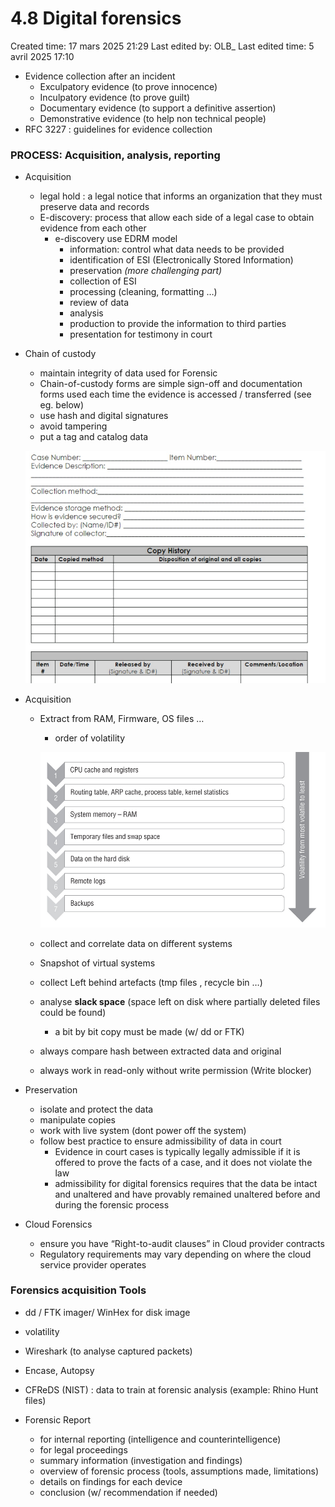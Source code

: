 # 4.8 Digital forensics

Created time: 17 mars 2025 21:29
Last edited by: OLB_
Last edited time: 5 avril 2025 17:10

- Evidence collection after an incident
    - Exculpatory evidence (to prove innocence)
    - Inculpatory evidence (to prove guilt)
    - Documentary evidence (to support a definitive assertion)
    - Demonstrative evidence (to help non technical people)
- RFC 3227 : guidelines for evidence collection

### PROCESS: Acquisition, analysis, reporting

- Acquisition
    - legal hold : a legal notice that informs an organization that they must preserve data and
    records
    - E-discovery: process that allow each side of a legal case to obtain evidence from each other
        - e-discovery use EDRM model
            - information: control what data needs to be provided
            - identification of ESI (Electronically Stored Information)
            - preservation *(more challenging part)*
            - collection of ESI
            - processing (cleaning, formatting …)
            - review of data
            - analysis
            - production to provide the information to third parties
            - presentation for testimony in court
        
- Chain of custody
    - maintain integrity of data used for Forensic
    - Chain-of-custody forms are simple sign-off and documentation forms used each time the evidence is accessed / transferred (see eg. below)
    - use hash and digital signatures
    - avoid tampering
    - put a tag and catalog data
    
    ![image.png](image%2052.png)
    
- Acquisition
    - Extract from RAM, Firmware, OS files …
        - order of volatility
        
        ![image.png](image%2053.png)
        
    - collect and correlate data on different systems
    - Snapshot of virtual systems
    - collect Left behind artefacts (tmp files , recycle bin …)
    - analyse **slack space** (space left on disk where partially deleted files could be found)
        - a bit by bit copy must be made (w/ dd or FTK)
    - always compare hash between extracted data and original
    - always work in read-only without write permission (Write blocker)
- Preservation
    - isolate and protect the data
    - manipulate copies
    - work with live system (dont power off the system)
    - follow best practice to ensure admissibility of data in court
        - Evidence in court cases is typically legally admissible if it is offered to
        prove the facts of a case, and it does not violate the law
        - admissibility for digital forensics requires that the data be intact and unaltered and have provably remained unaltered before and during the forensic process
- Cloud Forensics
    - ensure you have “Right-to-audit clauses” in Cloud provider contracts
    - Regulatory requirements may vary depending on where the cloud service
    provider operates

### Forensics acquisition Tools

- dd / FTK imager/ WinHex for disk image
- volatility
- Wireshark (to analyse captured packets)
- Encase, Autopsy
- CFReDS (NIST) : data to train at forensic analysis (example: Rhino Hunt files)

- Forensic Report
    - for internal reporting (intelligence and counterintelligence)
    - for legal proceedings
    - summary information (investigation and findings)
    - overview of forensic process (tools, assumptions made, limitations)
    - details on findings for each device
    - conclusion (w/ recommendation if needed)